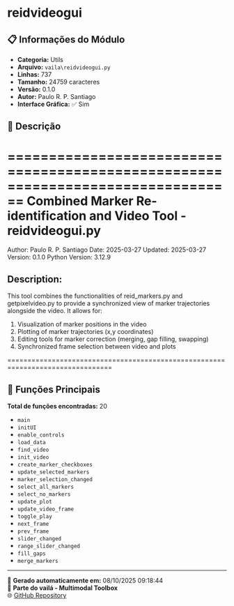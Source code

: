 # reidvideogui

## 📋 Informações do Módulo

- **Categoria:** Utils
- **Arquivo:** `vaila\reidvideogui.py`
- **Linhas:** 737
- **Tamanho:** 24759 caracteres
- **Versão:** 0.1.0
- **Autor:** Paulo R. P. Santiago
- **Interface Gráfica:** ✅ Sim

## 📖 Descrição


================================================================================
Combined Marker Re-identification and Video Tool - reidvideogui.py
================================================================================
Author: Paulo R. P. Santiago
Date: 2025-03-27
Updated: 2025-03-27
Version: 0.1.0
Python Version: 3.12.9

Description:
------------
This tool combines the functionalities of reid_markers.py and getpixelvideo.py
to provide a synchronized view of marker trajectories alongside the video.
It allows for:
1. Visualization of marker positions in the video
2. Plotting of marker trajectories (x,y coordinates)
3. Editing tools for marker correction (merging, gap filling, swapping)
4. Synchronized frame selection between video and plots

================================================================================


## 🔧 Funções Principais

**Total de funções encontradas:** 20

- `main`
- `initUI`
- `enable_controls`
- `load_data`
- `find_video`
- `init_video`
- `create_marker_checkboxes`
- `update_selected_markers`
- `marker_selection_changed`
- `select_all_markers`
- `select_no_markers`
- `update_plot`
- `update_video_frame`
- `toggle_play`
- `next_frame`
- `prev_frame`
- `slider_changed`
- `range_slider_changed`
- `fill_gaps`
- `merge_markers`




---

📅 **Gerado automaticamente em:** 08/10/2025 09:18:44  
🔗 **Parte do vailá - Multimodal Toolbox**  
🌐 [GitHub Repository](https://github.com/vaila-multimodaltoolbox/vaila)
